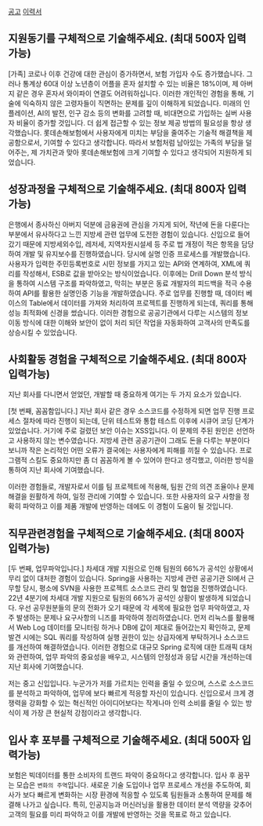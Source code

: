 


[공고](https://lotteins.recruiter.co.kr/app/jobnotice/view?systemKindCode=MRS2&jobnoticeSn=163215)
[이력서](https://lotteins.recruiter.co.kr/mrs2/applicant/resume/writeResume)



## 지원동기를 구체적으로 기술해주세요. (최대 500자 입력가능)
[가족]
코로나 이후 건강에 대한 관심이 증가하면서, 보험 가입자 수도 증가했습니다. 그러나 통계상 60대 이상 노년층이 어플을 혼자 설치할 수 있는 비율은 18%이며, 제 아버지 같은 경우 혼자서 와이파이 연결도 어려워하십니다. 이러한 개인적인 경험을 통해, 기술에 익숙하지 않은 고령자들이 직면하는 문제를 깊이 이해하게 되었습니다. 미래의 인플레이션, AI의 발전, 인구 감소 등의 변화를 고려할 때, 비대면으로 가입하는 실버 사용자 비율이 증가할 것입니다. 더 쉽게 접근할 수 있는 정보 제공 방법의 필요성을 항상 생각했습니다. 
롯데손해보험에서 사용자에게 미치는 부담을 줄여주는 기술적 해결책을 제공함으로서, 기여할 수 있다고 생각합니다.
따라서 보험처럼 남아있는 가족의 부담을 덜어주는, 제 가치관과 맞아 롯데손해보험에 크게 기여할 수 있다고 생각되어 지원하게 되었습니다.


## 성장과정을 구체적으로 기술해주세요. (최대 800자 입력가능)
은행에서 종사하신 아버지 덕분에 금융권에 관심을 가지게 되어, 작년에 돈을 다룬다는 부분에서 유사하다고 느낀 지방세 관련 업무에 도전한 경험이 있습니다. 신입으로 들어갔기 때문에 지방세외수입, 레저세, 지역자원시설세 등 주로 법 개정이 적은 항목을 담당하여 개발 및 유지보수를 진행하였습니다.
당시에 실명 인증 프로세스를 개발했습니다. 사용자가 입력한 주민등록번호로 시민 정보를 가지고 있는 API와 연계하여, XML에 쿼리를 작성해서, ESB로 값을 받아오는 방식이었습니다. 이후에는 Drill Down 분석 방식을 통하여 시스템 구조를 파악하였고, 막히는 부분은 동료 개발자의 피드백을 적극 수용하여 API를 활용한 실명인증 기능을 개발하였습니다. 
주로 업무를 진행할 때, 데이터 베이스의 Table에서 데이터를 가져와 처리하여 프로젝트를 진행하게 되는데, 쿼리를 통해 성능 최적화에 신경을 썼습니다. 
이러한 경험으로 공공기관에서 다루는 시스템의 정보 이동 방식에 대한 이해와 보안이 없이 처리 되던 작업을 자동화하여 고객사의 만족도를 상승시킬 수 있었습니다.


## 사회활동 경험을 구체적으로 기술해주세요. (최대 800자 입력가능)
지난 회사를 다니면서 얻었던, 개발할 때 중요하게 여기는 두 가지 요소가 있습니다.

[첫 번째, 꼼꼼함입니다.]
지난 회사 같은 경우 소스코드를 수정하게 되면 업무 진행 프로세스 절차에 따라 진행이 되는데, 단위 테스트와 통합 테스트 이후에 시큐어 코딩 단계가 있었습니다. 거기에 주로 걸렸던 보안 이슈는 XSS입니다. 이 문제의 주된 원인은 선언하고 사용하지 않는 변수였습니다. 지방세 관련 공공기관이 그래도 돈을 다루는 부분이다 보니까 작은 논리적인 어떤 오류가 결국에는 사용자에게 피해를 끼칠 수 있습니다. 프로그램적 스킬도 중요하지만 좀 더 꼼꼼하게 볼 수 있어야 한다고 생각했고, 이러한 방식을 통하여 지난 회사에 기여했습니다.

이러한 경험들로, 개발자로서 이를 팀 프로젝트에 적용해, 팀원 간의 의견 조율이나 문제 해결을 원활하게 하여, 일정 관리에 기여할 수 있습니다. 또한 사용자의 요구 사항을 정확히 파악하고 이를 제품 개발에 반영하는 데에도 이 경험이 도움이 될 것입니다.

## 직무관련경험을 구체적으로 기술해주세요. (최대 800자 입력가능)
[두 번째, 업무파악입니다.]
차세대 개발 지원으로 인해 팀원의 66%가 공석인 상황에서 무리 없이 대처한 경험이 있습니다.
Spring을 사용하는 지방세 관련 공공기관 SI에서 근무할 당시, 평소에 SVN을 사용한 프로젝트 소스코드 관리 및 협업을 진행하였습니다. 22년 4분기에 차세대 개발 지원으로 팀원의 66%가 공석인 상황이 발생하게 되었습니다. 우선 공무원분들의 문의 전화가 오기 때문에 각 세목에 필요한 업무 파악하였고, 자주 발생하는 문제나 요구사항의 니즈를 파악하여 정리하였습니다. 먼저 리눅스를 활용해서 Web Log 데이터를 모니터링 하거나 DB에 값이 제대로 들어갔는지 확인하고, 문제 발견 시에는 SQL 쿼리를 작성하여 실행 권한이 있는 상급자에게 부탁하거나 소스코드를 개선하여 해결하였습니다. 이러한 경험으로 대규모 Spring 로직에 대한 트래픽 대처와 관련하여, 업무 파악의 중요성을 배우고, 시스템의 안정성과 응답 시간을 개선하는데 지난 회사에 기여했습니다.

저는 중고 신입입니다.
누군가가 저를 가르치는 인력을 줄일 수 있으며, 스스로 소스코드를 분석하고 파악하여, 업무에 보다 빠르게 적응할 자신이 있습니다.
신입으로서 크게 경쟁력을 강화할 수 있는 혁신적인 아이디어보다는 작게나마 인력 소비를 줄일 수 있는 방식이 제 가장 큰 현실적 강점이라고 생각합니다.

## 입사 후 포부를 구체적으로 기술해주세요. (최대 500자 입력가능)
보험은 빅데이터를 통한 소비자의 트랜드 파악이 중요하다고 생각합니다.
입사 후 꿈꾸는 모습은 `변화의 주역`입니다. 새로운 기술 도입이나 업무 프로세스 개선을 주도하여, 회사가 보다 빠르게 변화하는 시장 환경에 적응할 수 있도록 팀원들과 소통하여 문제를 해결해 나가고 싶습니다. 특히, 인공지능과 머신러닝을 활용한 데이터 분석 역량을 갖추어 고객의 필요를 미리 파악하고 이를 개발에 반영하는 것을 목표로 하고 있습니다.